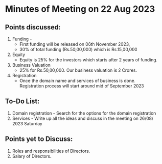 # Minutes of Meeting on 22 Aug 2023

## Points discussed:
1. Funding - 
    - First funding will be released on 06th November 2023,
    - 30% of total funding (Rs.50,00,000) which is Rs.15,00,000
2. Equity 
    - Equity is 25% for the investors which starts after 2 years of funding.
3. Business Valuation 
    - 25% for Rs.50,00,000. Our business valuation is 2 Crores.
4. Registration 
    - Once the domain name and services of business is done. Registration process will start around mid of September 2023

## To-Do List:
1. Domain registration - Search for the options for the domain registration
2. Services - Write up all the ideas and discuss in the meeting on 26/08/  2023 Saturday

## Points yet to Discuss:
1. Roles and responsibilities of Directors.
2. Salary of Directors.
